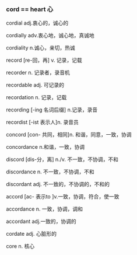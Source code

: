 ### cord == heart 心

cordial adj.衷心的，诚心的

cordially adv.衷心地，诚心地，真诚地

cordiality n.诚心，亲切，热诚

record [re-回，再] v. 记录，记载

recorder n. 记录者，录音机

recordable adj. 可记录的

recordation n. 记录，记载

recording [-ing 名词后缀] n.记录，录音

recordist [-ist 表示人]n. 录音员

concord [con- 共同，相同]n. 和谐，同意，一致，协调

concordance n.和谐，一致，协调

discord [dis-分，离] n./v. 不一致，不协调，不和

discordance n. 不一致，不协调，不和

discordant adj. 不一致的，不协调的，不和的

accord [ac- 表示to ]v.一致，协调，符合，使一致  

accordance n. 一致，协调，调和

accordant adj.一致的，协调的

cordate adj. 心脏形的

core n. 核心